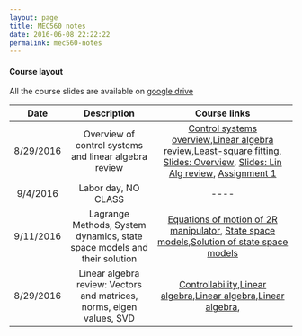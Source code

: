```yaml
---
layout: page
title: MEC560 notes
date: 2016-06-08 22:22:22
permalink: mec560-notes
---
```


#### Course layout

All the course slides are available on [google drive](https://drive.google.com/drive/folders/0B51BYOSh3EKQVklRc3QtZy0xUEU?usp=sharing)

| Date     | Description | Course links |
| :----------: | :--------------------------------------: | :--------: | 
|       8/29/2016    |    Overview of control systems and linear algebra review | [Control systems overview](2016/08/29/Control_Systems_Overview/),[Linear algebra review](2016/08/29/LinAlg_Review_Mbook/),[Least-square fitting](2016/08/29/Least_SQ_Fitting/), [Slides: Overview](https://docs.google.com/presentation/d/1D5BTjq8xqOGW-Dcbg_hwBvwOA2E7R8tSXYoV9N5NXYc/edit#slide=id.p), [Slides: Lin Alg review](https://mec560sbu.github.io/Prersentations/LinAlg_Review.html#/), [Assignment 1](https://mec560sbu.github.io/Assignments2016/MEC560_Assignment1_DUE_09192016.html)                | 
|        9/4/2016   |  Labor day, NO CLASS                      |    ----           |
|       9/11/2016    |    Lagrange Methods, System dynamics, state space models and their solution | [Equations of motion of 2R manipulator](https://mec560sbu.github.io/2016/08/30/2R_EOM_dynamics_example/), [State space models](2016/09/11/Solution_Systems_State_Space/),[Solution of state space models](2016/09/11/Solution_Systems_State_Space/)| 
|      8/29/2016    |    Linear algebra review: Vectors and matrices, norms, eigen values, SVD  | [Controllability](google.com),[Linear algebra](google.com),[Linear algebra](google.com),[Linear algebra](google.com),                 | 




